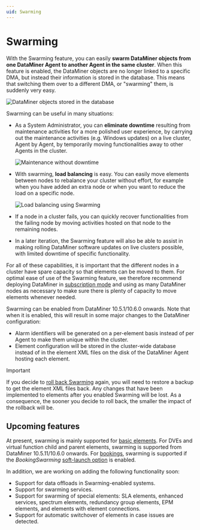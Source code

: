 ```yaml
---
uid: Swarming
---
```


# Swarming

With the Swarming feature, you can easily **swarm DataMiner objects from one DataMiner Agent to another Agent in the same cluster**. When this feature is enabled, the DataMiner objects are no longer linked to a specific DMA, but instead their information is stored in the database. This means that switching them over to a different DMA, or "swarming" them, is suddenly very easy.

![DataMiner objects stored in the database](~/dataminer/images/Swarming_database.png)

Swarming can be useful in many situations:

- As a System Administrator, you can **eliminate downtime** resulting from maintenance activities for a more polished user experience, by carrying out the maintenance activities (e.g. Windows updates) on a live cluster, Agent by Agent, by temporarily moving functionalities away to other Agents in the cluster.

  ![Maintenance without downtime](~/dataminer/images/Swarming_maintenance.png)

- With swarming, **load balancing** is easy. You can easily move elements between nodes to rebalance your cluster without effort, for example when you have added an extra node or when you want to reduce the load on a specific node.

  ![Load balancing using Swarming](~/dataminer/images/Swarming_load_balance.png)

- If a node in a cluster fails, you can quickly recover functionalities from the failing node by moving activities hosted on that node to the remaining nodes.

- In a later iteration, the Swarming feature will also be able to assist in making rolling DataMiner software updates on live clusters possible, with limited downtime of specific functionality.

For all of these capabilities, it is important that the different nodes in a cluster have spare capacity so that elements can be moved to them. For optimal ease of use of the Swarming feature, we therefore recommend deploying DataMiner in [subscription mode](xref:Pricing_Commercial_Models) and using as many DataMiner nodes as necessary to make sure there is plenty of capacity to move elements whenever needed.

Swarming can be enabled from DataMiner 10.5.1/10.6.0 onwards.<!-- RN 41490 --> Note that when it is enabled, this will result in some major changes to the DataMiner configuration:

- Alarm identifiers will be generated on a per-element basis instead of per Agent to make them unique within the cluster.
- Element configuration will be stored in the cluster-wide database instead of in the element XML files on the disk of the DataMiner Agent hosting each element.

> [!IMPORTANT]
> If you decide to [roll back Swarming](xref:SwarmingRollback) again, you will need to restore a backup to get the element XML files back. Any changes that have been implemented to elements after you enabled Swarming will be lost. As a consequence, the sooner you decide to roll back, the smaller the impact of the rollback will be.

## Upcoming features

At present, swarming is mainly supported for [basic elements](xref:SwarmingElements). For DVEs and virtual function child and parent elements, swarming is supported from DataMiner 10.5.11/10.6.0 onwards.<!-- RN 43793 --> For [bookings](xref:SwarmingBookings), swarming is supported if the *BookingSwarming* [soft-launch option](xref:SoftLaunchOptions) is enabled.

In addition, we are working on adding the following functionality soon:

- Support for data offloads in Swarming-enabled systems.
- Support for swarming services.
- Support for swarming of special elements: SLA elements, enhanced services, spectrum elements, redundancy group elements, EPM elements, and elements with element connections.
- Support for automatic switchover of elements in case issues are detected.
